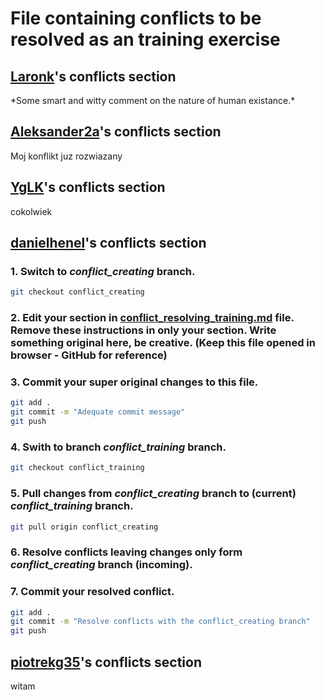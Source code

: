 # File containing conflicts to be resolved as an training exercise

## [Laronk](https://github.com/Laronk)'s conflicts section

\*Some smart and witty comment on the nature of human existance.\*

## [Aleksander2a](https://github.com/Aleksander2a)'s conflicts section
Moj konflikt juz rozwiazany
  
## [YgLK](https://github.com/YgLK)'s conflicts section
cokolwiek 
## [danielhenel](https://github.com/danielhenel)'s conflicts section

### 1. Switch to _conflict_creating_ branch.
  ```sh
  git checkout conflict_creating
  ```

### 2. Edit your section in [conflict_resolving_training.md](conflict_resolving_training.md) file. Remove these instructions in only your section. Write something original here, be creative. (Keep this file opened in browser - GitHub for reference) 

### 3. Commit your super original changes to this file.

  ```sh
  git add .
  git commit -m "Adequate commit message"
  git push
  ```

### 4. Swith to branch _conflict_training_ branch.

  ```sh
  git checkout conflict_training
  ```
### 5. Pull changes from _conflict_creating_ branch to (current) _conflict_training_ branch.

  ```sh
  git pull origin conflict_creating
  ```
### 6. Resolve conflicts leaving changes only form _conflict_creating_ branch (incoming). 

### 7. Commit your resolved conflict.

  ```sh
  git add .
  git commit -m "Resolve conflicts with the conflict_creating branch"
  git push
  ```

## [piotrekg35](https://github.com/piotrekg35)'s conflicts section
witam
